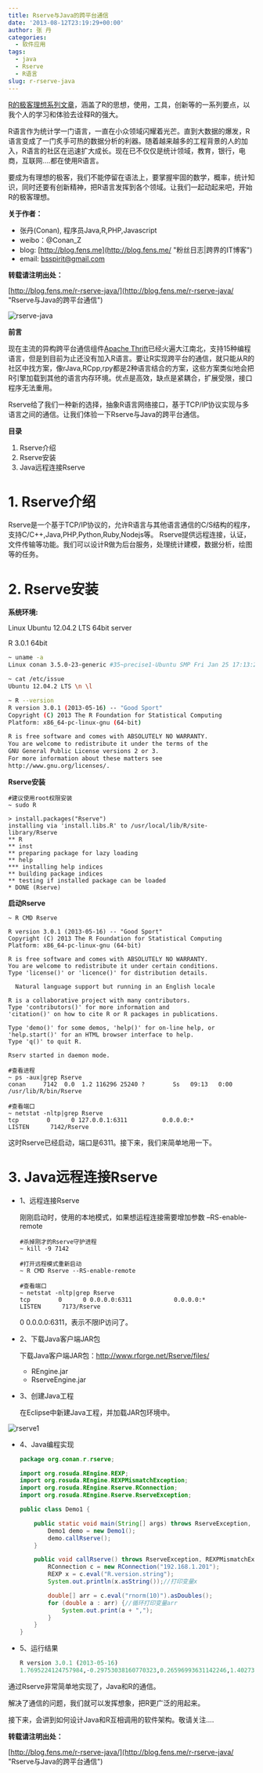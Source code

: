 ```yaml
---
title: Rserve与Java的跨平台通信
date: '2013-08-12T23:19:29+00:00'
author: 张 丹
categories:
  - 软件应用
tags:
  - java
  - Rserve
  - R语言
slug: r-rserve-java
---
```


[R的极客理想系列文章](http://blog.fens.me/series-r/ "R的极客理想系列文章")，涵盖了R的思想，使用，工具，创新等的一系列要点，以我个人的学习和体验去诠释R的强大。

R语言作为统计学一门语言，一直在小众领域闪耀着光芒。直到大数据的爆发，R语言变成了一门炙手可热的数据分析的利器。随着越来越多的工程背景的人的加入，R语言的社区在迅速扩大成长。现在已不仅仅是统计领域，教育，银行，电商，互联网….都在使用R语言。

要成为有理想的极客，我们不能停留在语法上，要掌握牢固的数学，概率，统计知识，同时还要有创新精神，把R语言发挥到各个领域。让我们一起动起来吧，开始R的极客理想。<!--more-->
  
**关于作者：**

* 张丹(Conan), 程序员Java,R,PHP,Javascript
* weibo：@Conan_Z
* blog: [http://blog.fens.me](http://blog.fens.me/ "粉丝日志|跨界的IT博客")
* email: bsspirit@gmail.com

**转载请注明出处：**
  
[http://blog.fens.me/r-rserve-java/](http://blog.fens.me/r-rserve-java/ "Rserve与Java的跨平台通信")

![rserve-java](http://blog.fens.me/wp-content/uploads/2013/08/rserve-java.png)

**前言**

现在主流的异构跨平台通信组件[Apache Thrift](http://thrift.apache.org/)已经火遍大江南北，支持15种编程语言，但是到目前为止还没有加入R语言。要让R实现跨平台的通信，就只能从R的社区中找方案，像rJava,RCpp,rpy都是2种语言结合的方案，这些方案类似地会把R引擎加载到其他的语言内存环境。优点是高效，缺点是紧耦合，扩展受限，接口程序无法重用。

Rserve给了我们一种新的选择，抽象R语言网络接口，基于TCP/IP协议实现与多语言之间的通信。让我们体验一下Rserve与Java的跨平台通信。

**目录**

1. Rserve介绍
1. Rserve安装
1. Java远程连接Rserve

# 1. Rserve介绍

Rserve是一个基于TCP/IP协议的，允许R语言与其他语言通信的C/S结构的程序，支持C/C++,Java,PHP,Python,Ruby,Nodejs等。 Rserve提供远程连接，认证，文件传输等功能。我们可以设计R做为后台服务，处理统计建模，数据分析，绘图等的任务。

# 2. Rserve安装

**系统环境:**
  
Linux Ubuntu 12.04.2 LTS 64bit server
  
R 3.0.1 64bit

```bash    
~ uname -a
Linux conan 3.5.0-23-generic #35~precise1-Ubuntu SMP Fri Jan 25 17:13:26 UTC 2013 x86_64 x86_64 x86_64 GNU/Linux

~ cat /etc/issue
Ubuntu 12.04.2 LTS \n \l

~ R --version
R version 3.0.1 (2013-05-16) -- "Good Sport"
Copyright (C) 2013 The R Foundation for Statistical Computing
Platform: x86_64-pc-linux-gnu (64-bit)

R is free software and comes with ABSOLUTELY NO WARRANTY.
You are welcome to redistribute it under the terms of the
GNU General Public License versions 2 or 3.
For more information about these matters see
http://www.gnu.org/licenses/.
```    

**Rserve安装**

```    
#建议使用root权限安装
~ sudo R

> install.packages("Rserve")
installing via 'install.libs.R' to /usr/local/lib/R/site-library/Rserve
** R
** inst
** preparing package for lazy loading
** help
*** installing help indices
** building package indices
** testing if installed package can be loaded
* DONE (Rserve)
```   

**启动Rserve**

```    
~ R CMD Rserve

R version 3.0.1 (2013-05-16) -- "Good Sport"
Copyright (C) 2013 The R Foundation for Statistical Computing
Platform: x86_64-pc-linux-gnu (64-bit)

R is free software and comes with ABSOLUTELY NO WARRANTY.
You are welcome to redistribute it under certain conditions.
Type 'license()' or 'licence()' for distribution details.

  Natural language support but running in an English locale

R is a collaborative project with many contributors.
Type 'contributors()' for more information and
'citation()' on how to cite R or R packages in publications.

Type 'demo()' for some demos, 'help()' for on-line help, or
'help.start()' for an HTML browser interface to help.
Type 'q()' to quit R.

Rserv started in daemon mode.

#查看进程
~ ps -aux|grep Rserve
conan     7142  0.0  1.2 116296 25240 ?        Ss   09:13   0:00 /usr/lib/R/bin/Rserve

#查看端口
~ netstat -nltp|grep Rserve
tcp        0      0 127.0.0.1:6311          0.0.0.0:*               LISTEN      7142/Rserve
```    

这时Rserve已经启动，端口是6311。接下来，我们来简单地用一下。

# 3. Java远程连接Rserve

* 1、远程连接Rserve
  
    刚刚启动时，使用的本地模式，如果想运程连接需要增加参数 –RS-enable-remote

    ```    
    #杀掉刚才的Rserve守护进程
    ~ kill -9 7142
    
    #打开远程模式重新启动
    ~ R CMD Rserve --RS-enable-remote
    
    #查看端口
    ~ netstat -nltp|grep Rserve
    tcp        0      0 0.0.0.0:6311            0.0.0.0:*               LISTEN      7173/Rserve
    ```   

    0 0.0.0.0:6311，表示不限IP访问了。

* 2、下载Java客户端JAR包
  
    下载Java客户端JAR包：http://www.rforge.net/Rserve/files/

    * REngine.jar
    * RserveEngine.jar

* 3、创建Java工程
  
    在Eclipse中新建Java工程，并加载JAR包环境中。
  
![rserve1](http://blog.fens.me/wp-content/uploads/2013/08/rserve1.png)

* 4、Java编程实现

    ```java    
    package org.conan.r.rserve;

    import org.rosuda.REngine.REXP;
    import org.rosuda.REngine.REXPMismatchException;
    import org.rosuda.REngine.Rserve.RConnection;
    import org.rosuda.REngine.Rserve.RserveException;

    public class Demo1 {

        public static void main(String[] args) throws RserveException, REXPMismatchException {
            Demo1 demo = new Demo1();
            demo.callRserve();
        }

        public void callRserve() throws RserveException, REXPMismatchException {
            RConnection c = new RConnection("192.168.1.201");
            REXP x = c.eval("R.version.string");
            System.out.println(x.asString());//打印变量x

            double[] arr = c.eval("rnorm(10)").asDoubles();
            for (double a : arr) {//循环打印变量arr
                System.out.print(a + ",");
            }
        }
    }
    ```    

* 5、运行结果

    ```r   
    R version 3.0.1 (2013-05-16)
    1.7695224124757984,-0.29753038160770323,0.26596993631142246,1.4027325257239547,-0.30663565983302676,-0.17594309812158912,0.10071253841443684,0.9365455161259986,0.11272119436439701,0.5766373030674361
    ```

通过Rserve非常简单地实现了，Java和R的通信。
  
解决了通信的问题，我们就可以发挥想象，把R更广泛的用起来。

接下来，会讲到如何设计Java和R互相调用的软件架构。敬请关注….

**转载请注明出处：**
  
[http://blog.fens.me/r-rserve-java/](http://blog.fens.me/r-rserve-java/ "Rserve与Java的跨平台通信")
